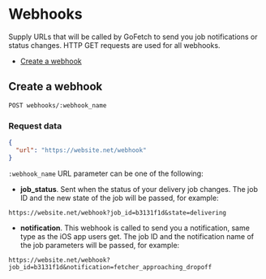 # Webhooks

Supply URLs that will be called by GoFetch to send you job notifications or status changes. HTTP GET requests are used for all webhooks.

* [Create a webhook](#create-a-webhook)

## Create a webhook

`POST webhooks/:webhook_name`

### Request data

```JSON
{
  "url": "https://website.net/webhook"
}
```

`:webhook_name` URL parameter can be one of the following:

* **job_status**. Sent when the status of your delivery job changes. The job ID and the new state of the job will be passed, for example:

```
https://website.net/webhook?job_id=b3131f1d&state=delivering
```

* **notification**. This webhook is called to send you a notification, same type as the iOS app users get. The job ID and the notification name of the job parameters will be passed, for example:

```
https://website.net/webhook?job_id=b3131f1d&notification=fetcher_approaching_dropoff
```
